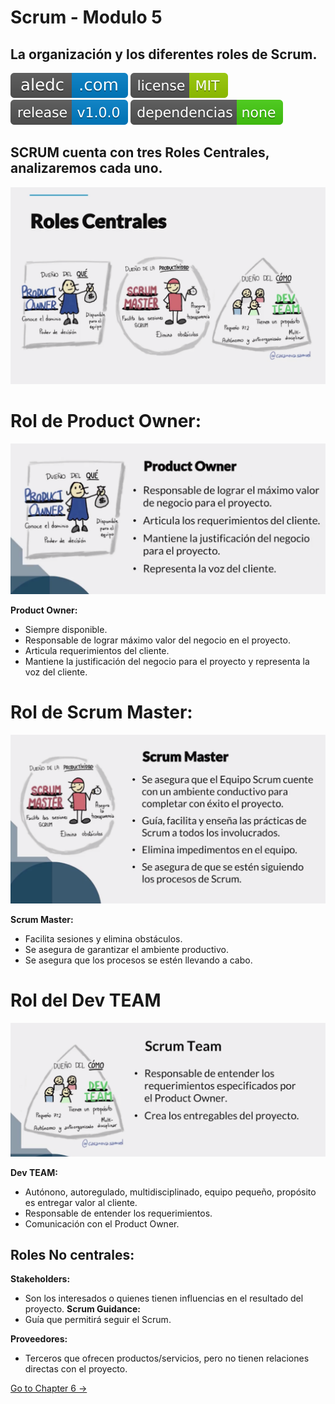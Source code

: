 # Scrum - Modulo 5
## La organización y los diferentes roles de Scrum.
[![aledc.com](https://github.com/aledc7/Scrum-Certification/blob/master/recursos/aledc.com.svg)](https://aledc.com)
[![License](https://github.com/aledc7/Scrum-Certification/blob/master/recursos/mit-license.svg)](https://aledc.com)
[![GitHub release](https://github.com/aledc7/Scrum-Certification/blob/master/recursos/release.svg)](https://aledc.com)
[![Dependencies](https://github.com/aledc7/Scrum-Certification/blob/master/recursos/dependencias-none.svg)](https://aledc.com)


## SCRUM cuenta con tres Roles Centrales, analizaremos cada uno.

![Roles Centrales](https://github.com/aledc7/Scrum-Certification/blob/master/recursos/Roles%20Centrales.png?raw=true)



# Rol de Product Owner:
![Product Owner](https://github.com/aledc7/Scrum-Certification/blob/master/recursos/Product%20Owner.png?raw=true)


__Product Owner:__
- Siempre disponible.
- Responsable de lograr máximo valor del negocio en el proyecto.
- Articula requerimientos del cliente.
- Mantiene la justificación del negocio para el proyecto y representa la voz del cliente.

# Rol de Scrum Master:
![Scrum Master](https://github.com/aledc7/Scrum-Certification/blob/master/recursos/Scrum%20Master.png?raw=true)


__Scrum Master:__
- Facilita sesiones y elimina obstáculos. 
- Se asegura de garantizar el ambiente productivo.
- Se asegura que los procesos se estén llevando a cabo.


# Rol del Dev TEAM
![Scrum TEAM](https://github.com/aledc7/Scrum-Certification/blob/master/recursos/Scrum%20TEAM.png?raw=true)


__Dev TEAM:__
- Autónono, autoregulado, multidisciplinado, equipo pequeño, propósito es entregar valor al cliente.
- Responsable de entender los requerimientos. 
- Comunicación con el Product Owner.


## Roles No centrales:

__Stakeholders:__   
- Son los interesados o quienes tienen influencias en el resultado del proyecto.
__Scrum Guidance:__   
- Guía que permitirá seguir el Scrum.  


__Proveedores:__   
- Terceros que ofrecen productos/servicios, pero no tienen relaciones directas con el proyecto.


[Go to Chapter 6 ->](https://github.com/aledc7/Scrum-Certification/blob/master/modulo6.md)
